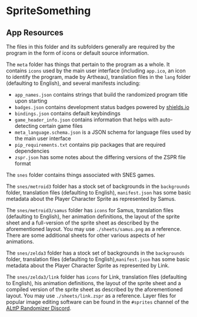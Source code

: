 # SpriteSomething

## App Resources

The files in this folder and its subfolders generally are required by the program in the form of icons or default source information.

The `meta` folder has things that pertain to the program as a whole. It contains `icons` used by the main user interface (including `app.ico`, an icon to identify the program, made by Artheau), translation files in the `lang` folder (defaulting to English), and several manifests including:

- `app_names.json` contains strings that build the randomized program title upon starting
- `badges.json` contains development status badges powered by [shields.io](http://shields.io)
- `bindings.json` contains default keybindings
- `game_header_info.json` contains information that helps with auto-detecting certain game files
- `meta_language.schema.json` is a JSON schema for language files used by the main user interface
- `pip_requirements.txt` contains pip packages that are required dependencies
- `zspr.json` has some notes about the differing versions of the ZSPR file format

The `snes` folder contains things associated with SNES games.

The `snes/metroid3` folder has a stock set of backgrounds in the `backgrounds` folder, translation files (defaulting to English), `manifest.json` has some basic metadata about the Player Character Sprite as represented by Samus.

The `snes/metroid3/samus` folder has `icons` for Samus, translation files (defaulting to English), her animation definitions, the layout of the sprite sheet and a full-version of the sprite sheet as described by the aforementioned layout. You may use `./sheets/samus.png` as a reference. There are some additional sheets for other various aspects of her animations.

The `snes/zelda3` folder has a stock set of backgrounds in the `backgrounds` folder, translation files (defaulting to English),`manifest.json` has some basic metadata about the Player Character Sprite as represented by Link.

The `snes/zelda3/link` folder has `icons` for Link, translation files (defaulting to English), his animation definitions, the layout of the sprite sheet and a compiled version of the sprite sheet as described by the aforementioned layout. You may use `./sheets/link.zspr` as a reference. Layer files for popular image editing software can be found in the `#sprites` channel of the [ALttP Randomizer Discord](http://discord.gg/alttprandomizer).
